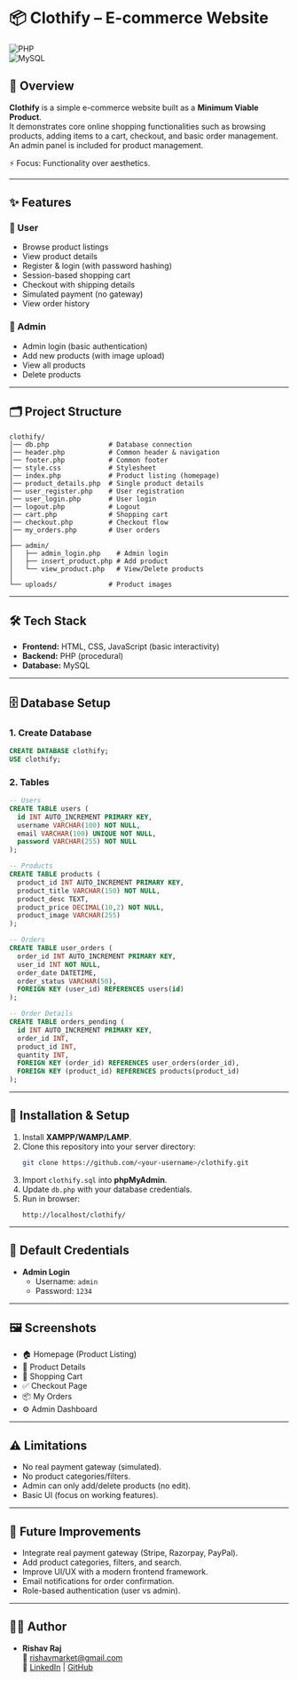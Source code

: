 # 📦 Clothify – E-commerce Website

![PHP](https://img.shields.io/badge/PHP-7.4+-blue?logo=php)  
![MySQL](https://img.shields.io/badge/MySQL-5.7+-yellow?logo=mysql)

## 📖 Overview
**Clothify** is a simple e-commerce website built as a **Minimum Viable Product**.  
It demonstrates core online shopping functionalities such as browsing products, adding items to a cart, checkout, and basic order management. An admin panel is included for product management.  

⚡ Focus: Functionality over aesthetics.  

---

## ✨ Features
### 🛒 User
- Browse product listings  
- View product details  
- Register & login (with password hashing)  
- Session-based shopping cart  
- Checkout with shipping details  
- Simulated payment (no gateway)  
- View order history  

### 🔑 Admin
- Admin login (basic authentication)  
- Add new products (with image upload)  
- View all products  
- Delete products  

---

## 🗂️ Project Structure
```
clothify/
│── db.php               # Database connection
│── header.php           # Common header & navigation
│── footer.php           # Common footer
│── style.css            # Stylesheet
│── index.php            # Product listing (homepage)
│── product_details.php  # Single product details
│── user_register.php    # User registration
│── user_login.php       # User login
│── logout.php           # Logout
│── cart.php             # Shopping cart
│── checkout.php         # Checkout flow
│── my_orders.php        # User orders
│
├── admin/
│   ├── admin_login.php    # Admin login
│   ├── insert_product.php # Add product
│   └── view_product.php   # View/Delete products
│
└── uploads/             # Product images
```

---

## 🛠️ Tech Stack
- **Frontend:** HTML, CSS, JavaScript (basic interactivity)  
- **Backend:** PHP (procedural)  
- **Database:** MySQL  

---

## 🗄️ Database Setup
### 1. Create Database
```sql
CREATE DATABASE clothify;
USE clothify;
```

### 2. Tables
```sql
-- Users
CREATE TABLE users (
  id INT AUTO_INCREMENT PRIMARY KEY,
  username VARCHAR(100) NOT NULL,
  email VARCHAR(100) UNIQUE NOT NULL,
  password VARCHAR(255) NOT NULL
);

-- Products
CREATE TABLE products (
  product_id INT AUTO_INCREMENT PRIMARY KEY,
  product_title VARCHAR(150) NOT NULL,
  product_desc TEXT,
  product_price DECIMAL(10,2) NOT NULL,
  product_image VARCHAR(255)
);

-- Orders
CREATE TABLE user_orders (
  order_id INT AUTO_INCREMENT PRIMARY KEY,
  user_id INT NOT NULL,
  order_date DATETIME,
  order_status VARCHAR(50),
  FOREIGN KEY (user_id) REFERENCES users(id)
);

-- Order Details
CREATE TABLE orders_pending (
  id INT AUTO_INCREMENT PRIMARY KEY,
  order_id INT,
  product_id INT,
  quantity INT,
  FOREIGN KEY (order_id) REFERENCES user_orders(order_id),
  FOREIGN KEY (product_id) REFERENCES products(product_id)
);
```

---

## 🚀 Installation & Setup
1. Install **XAMPP/WAMP/LAMP**.  
2. Clone this repository into your server directory:  
   ```bash
   git clone https://github.com/<your-username>/clothify.git
   ```
3. Import `clothify.sql` into **phpMyAdmin**.  
4. Update `db.php` with your database credentials.  
5. Run in browser:  
   ```
   http://localhost/clothify/
   ```

---

## 🔑 Default Credentials
- **Admin Login**  
  - Username: `admin`  
  - Password: `1234`  

---

## 🖼️ Screenshots
>   

- 🏠 Homepage (Product Listing)  
- 📄 Product Details  
- 🛒 Shopping Cart  
- ✅ Checkout Page  
- 📦 My Orders  
- ⚙️ Admin Dashboard  

---

## ⚠️ Limitations
- No real payment gateway (simulated).  
- No product categories/filters.  
- Admin can only add/delete products (no edit).  
- Basic UI (focus on working features).  

---

## 🚧 Future Improvements
- Integrate real payment gateway (Stripe, Razorpay, PayPal).  
- Add product categories, filters, and search.  
- Improve UI/UX with a modern frontend framework.  
- Email notifications for order confirmation.  
- Role-based authentication (user vs admin).  

---

## 👨‍💻 Author
- **Rishav Raj**  
📧 [rishavmarket@gmail.com](mailto:rishavmarket@gmail.com)  
🔗 [LinkedIn](https://www.linkedin.com/in/rishav-raj-713392315) | [GitHub](https://github.com/RishavrajK)  
